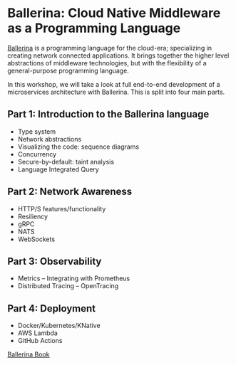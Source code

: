 # Ballerina: Cloud Native Middleware as a Programming Language

[Ballerina](http://ballerina.io) is a programming language for the cloud-era; specializing in creating network connected applications. It brings together the higher level abstractions of middleware technologies, but with the flexibility of a general-purpose programming language. 

In this workshop, we will take a look at full end-to-end development of a microservices architecture with Ballerina. This is split into four main parts. 

## Part 1: Introduction to the Ballerina language
- Type system
- Network abstractions
- Visualizing the code: sequence diagrams
- Concurrency
- Secure-by-default: taint analysis
- Language Integrated Query

## Part 2: Network Awareness
- HTTP/S features/functionality
- Resiliency
- gRPC
- NATS
- WebSockets

## Part 3: Observability
- Metrics – Integrating with Prometheus
- Distributed Tracing – OpenTracing

## Part 4: Deployment
- Docker/Kubernetes/KNative
- AWS Lambda
- GitHub Actions

[Ballerina Book](https://www.amazon.com/Beginning-Ballerina-Programming-Novice-Professional/dp/1484251385/)
